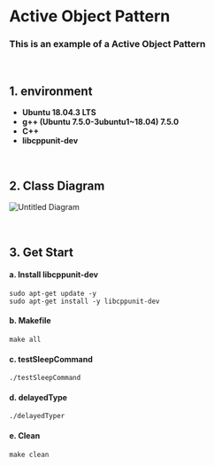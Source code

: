 # Active Object Pattern

### This is an example of a Active Object Pattern
<br />

## 1. environment

- **Ubuntu 18.04.3 LTS**
- **g++ (Ubuntu 7.5.0-3ubuntu1~18.04) 7.5.0**
- **C++**
- **libcppunit-dev**

<br />

## 2. Class Diagram

![Untitled Diagram](https://user-images.githubusercontent.com/65533287/110122776-5fab5e00-7e03-11eb-87f9-e5ba97bd2749.png)

<br />

## 3. Get Start

#### a. Install libcppunit-dev

```
sudo apt-get update -y
sudo apt-get install -y libcppunit-dev
```

#### b. Makefile

```
make all
```

#### c. testSleepCommand

```
./testSleepCommand
```

#### d. delayedType

```
./delayedTyper
```

#### e. Clean

```
make clean
```
